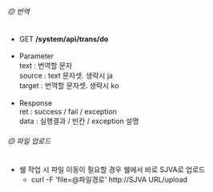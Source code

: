 ###### 🟡 번역 <br> ######
- GET <b>/system/api/trans/do</b><br>
  <br>
- Parameter<br>
  text : 번역할 문자<br>
  source : text 문자셋. 생략시 ja<br>
  target : 번역할 문자셋. 생략시 ko<br>
  <br>
- Response<br>
  ret : success / fail / exception<br>
  data : 실행결과 / 빈칸 / exception 설명<br>
  
###### 🟡 파일 업로드 <br> ######
- 쉘 작업 시 파일 이동이 필요할 경우 쉘에서 바로 SJVA로 업로드<br>
    - curl -F 'file=@파일경로' http://SJVA URL/upload<br>